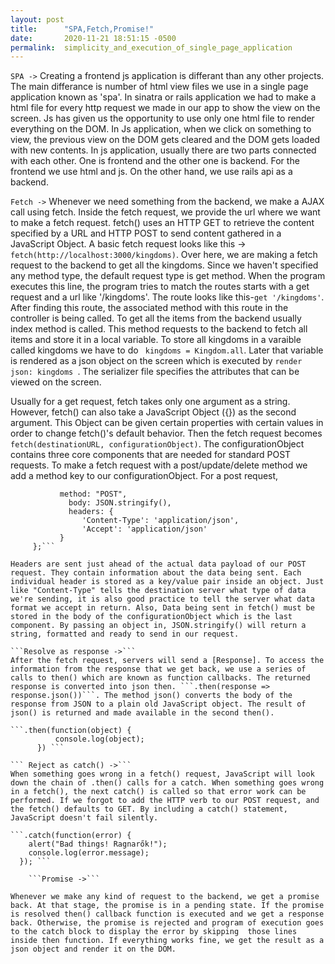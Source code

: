 ```yaml
---
layout: post
title:      "SPA,Fetch,Promise!"
date:       2020-11-21 18:51:15 -0500
permalink:  simplicity_and_execution_of_single_page_application
---
```


```SPA ->``` 
Creating a frontend js application is differant than any other projects. The main differance is number of html view files we use in a single page application known as 'spa'. In sinatra or rails application we had to make a html file for every http request we made in our app to show the view on the screen. Js has given us the opportunity to use only one html file to render everything on the DOM. In Js application, when we click on something to view, the previous view on the DOM gets cleared and the DOM gets loaded with new contents. In js application, usually there are two parts connected with each other. One is frontend and the other one is backend. For the frontend we use html and js. On the other hand, we use rails api as a backend. 

```Fetch ->```
Whenever we need something from the backend, we make a AJAX call using fetch. Inside the fetch request, we provide the url where we want to make a fetch request. fetch() uses an HTTP GET to retrieve the content specified by a URL and HTTP POST to send content gathered in a JavaScript Object. A basic fetch request looks like this -> 
```fetch(http://localhost:3000/kingdoms)```. Over here, we are making a fetch request to the backend to get all the kingdoms. Since we haven't specified any method type, the default request type is get method. When the program executes this line, the program tries to match the routes starts with a get request and a url like '/kingdoms'. The route looks like this-```get '/kingdoms'```. After finding this route, the associated method with this route in the controller is being called. To get all the items from the backend usually index method is called. This method requests to the backend to fetch all items and store it in a local variable. To store all kingdoms in a varaible called kingdoms we have to do ```  kingdoms = Kingdom.all ```. Later that variable is rendered as a json object on the screen which is executed by ```render json: kingdoms ```. The serializer file specifies the attributes that can be viewed on the screen.

Usually for a get request, fetch takes only one argument as a string. However, fetch() can also take a JavaScript Object ({}) as the second argument. This Object can be given certain properties with certain values in order to change fetch()'s default behavior. Then the fetch request becomes ```fetch(destinationURL, configurationObject)```. The configurationObject contains three core components that are needed for standard POST requests. To make a fetch request with a post/update/delete method we add a method key to our configurationObject. For a post request, 

```configurationObject = {
           method: "POST",
	         body: JSON.stringify(),
	         headers: {
                'Content-Type': 'application/json',
                'Accept': 'application/json'
           }
     };``` 

Headers are sent just ahead of the actual data payload of our POST request. They contain information about the data being sent. Each individual header is stored as a key/value pair inside an object. Just like "Content-Type" tells the destination server what type of data we're sending, it is also good practice to tell the server what data format we accept in return. Also, Data being sent in fetch() must be stored in the body of the configurationObject which is the last component. By passing an object in, JSON.stringify() will return a string, formatted and ready to send in our request. 

```Resolve as response ->```
After the fetch request, servers will send a [Response]. To access the information from the response that we get back, we use a series of calls to then() which are known as function callbacks. The returned response is converted into json then. ```.then(response => response.json())```. The method json() converts the body of the response from JSON to a plain old JavaScript object. The result of json() is returned and made available in the second then(). 

```.then(function(object) { 
          console.log(object);
      }) ```
			
``` Reject as catch() ->```
When something goes wrong in a fetch() request, JavaScript will look down the chain of .then() calls for a catch. When something goes wrong in a fetch(), the next catch() is called so that error work can be performed. If we forgot to add the HTTP verb to our POST request, and the fetch() defaults to GET. By including a catch() statement, JavaScript doesn't fail silently. 

```.catch(function(error) {
    alert("Bad things! Ragnarők!");
    console.log(error.message);
  }); ```
	
	```Promise ->```
	
Whenever we make any kind of request to the backend, we get a promise back. At that stage, the promise is in a pending state. If the promise is resolved then() callback function is executed and we get a response back. Otherwise, the promise is rejected and program of execution goes to the catch block to display the error by skipping  those lines inside then function. If everything works fine, we get the result as a json object and render it on the DOM. 
